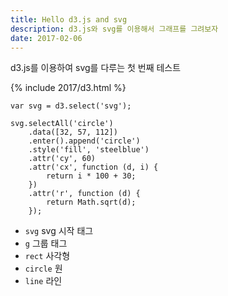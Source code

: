 ```yaml
---
title: Hello d3.js and svg
description: d3.js와 svg를 이용해서 그래프를 그려보자
date: 2017-02-06
---
```


d3.js를 이용하여 svg를 다루는 첫 번째 테스트

{% include 2017/d3.html %}

```
var svg = d3.select('svg');
	
svg.selectAll('circle')
	.data([32, 57, 112])
	.enter().append('circle')
	.style('fill', 'steelblue')
	.attr('cy', 60)
	.attr('cx', function (d, i) {
		return i * 100 + 30;
	})
	.attr('r', function (d) {
		return Math.sqrt(d);
	});
```

* ```svg``` svg 시작 태그
* ```g``` 그룹 태그 
* ```rect``` 사각형
* ```circle``` 원
* ```line``` 라인



